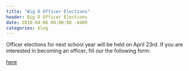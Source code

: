 ```yaml
---
title: "Big O Officer Elections"
header: Big O Officer Elections
date: 2018-04-06 00:00:00 -0400
categories: blog
---
```


Officer elections for next school year will be held on April 23rd. If you are interested in becoming an officer, fill our the following form:

<a href="https://goo.gl/forms/kTja8DNGGlp2qZV13">here</a>
